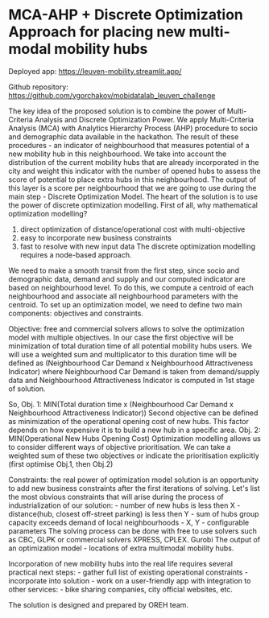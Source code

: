# MCA-AHP + Discrete Optimization Approach for placing new multi-modal mobility hubs

Deployed app: https://leuven-mobility.streamlit.app/ 

Github repository: https://github.com/vgorchakov/mobidatalab_leuven_challenge 

  The key idea of the proposed solution is to combine the power of Multi-Criteria Analysis and Discrete Optimization Power. We apply Multi-Criteria Analysis (MCA) with Analytics Hierarchy Process (AHP) procedure to socio and demographic data available in the hackathon. The result of these procedures - an indicator of neighbourhood that measures potential of a new mobility hub in this neighbourhood. We take into account the distribution of the current mobility hubs that are already incorporated in the city and weight this indicator with the number of opened hubs to assess the score of potential to place extra hubs in this neighbourhood. The output of this layer is a score per neighbourhood that we are going to use during the main step - Discrete Optimization Model. The heart of the solution is to use the power of discrete optimization modelling. 
  First of all, why mathematical optimization modelling? 
1) direct optimization of distance/operational cost with multi-objective
2) easy to incorporate new business constraints
3) fast to resolve with new input data The discrete optimization modelling requires a node-based approach.

  We need to make a smooth transit from the first step, since socio and demographic data, demand and supply and our computed indicator are based on neighbourhood level. To do this, we compute a centroid of each neighbourhood and associate all neighbourhood parameters with the centroid. To set up an optimization model, we need to define two main components: objectives and constraints. 
  
  Objective: free and commercial solvers allows to solve the optimization model with multiple objectives. In our case the first objective will be minimization of total duration time of all potential mobility hubs users. We will use a weighted sum and multiplicator to this duration time will be defined as (Neighbourhood Car Demand x Neighbourhood Attractiveness Indicator) where Neighbourhood Car Demand is taken from demand/supply data and Neighbourhood Attractiveness Indicator is computed in 1st stage of solution. 
  
  So, Obj. 1: MIN(Total duration time x (Neighbourhood Car Demand x Neighbourhood Attractiveness Indicator)) Second objective can be defined as minimization of the operational opening cost of new hubs. This factor depends on how expensive it is to build a new hub in a specific area. Obj. 2: MIN(Operational New Hubs Opening Cost) Optimization modelling allows us to consider different ways of objective prioritisation. We can take a weighted sum of these two objectives or indicate the prioritisation explicitly (first optimise Obj.1, then Obj.2) 
  
  Constraints: the real power of optimization model solution is an opportunity to add new business constraints after the first iterations of solving. Let's list the most obvious constraints that will arise during the process of industrialization of our solution: - number of new hubs is less then X - distance(hub, closest off-street parking) is less then Y - sum of hubs group capacity exceeds demand of local neighbourhoods - X, Y - configurable parameters The solving process can be done with free to use solvers such as CBC, GLPK or commercial solvers XPRESS, CPLEX. Gurobi The output of an optimization model - locations of extra multimodal mobility hubs. 
  
  Incorporation of new mobility hubs into the real life requires several practical next steps: - gather full list of existing operational constraints - incorporate into solution - work on a user-friendly app with integration to other services: - bike sharing companies, city official websites, etc. 
  
  The solution is designed and prepared by OREH team.
